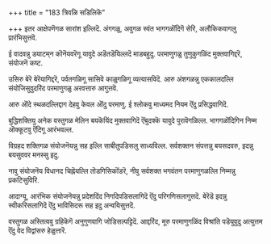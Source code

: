 +++
title = "183 त्रिवळि सडिलिकॆ"

+++
इतर आक्षेपणॆगळ सारांश इल्लिदॆ. अंगगळु, अवुगळ स्वंत भागगळॊंदिगॆ सेरि, अलौकिकवागलु प्रारंभिसुत्तवॆ.

ई वादवन्नु डयाटम्‌न कॊनॆयवरॆगू यावुदे अडॆतडॆयिल्लदॆ माडबहुदु. परमाणुगळु तुणुकुगळिंद मुक्तवागिद्दरॆ, संयोजनॆ कष्ट.

उसिरु बेरॆ बेरॆयागिद्दरॆ, पर्वतगळिगू सासिवॆ काळुगळिगू व्यत्यासविदॆ. आरु अंशगळन्नु एककालदल्लि संयोजिसुवुदरिंद परमाणुगळु अरवत्तारु आगुत्तवॆ.

आरु ऒंदे स्थळदल्लिद्दाग देहवु केवल ऒंदु परमाणु. ई श्लोकवु माध्यमद नियम ऎंदु प्रसिद्धवागिदॆ.

बुद्धिशक्तियु अनेक वस्तुगळ मेलिन बयकॆयिंद मुक्तवागिदॆ ऎंबुदक्कॆ यावुदे पुरावॆगळिल्ल. भागगळॊंदिगिन निम्म ऒक्कूटवु ऎंदिगू आरंभवल्ल.

विग्रहद शक्तिगळ संयोजनॆयन्नु सह इल्लि साबीतुपडिसलु साध्यविल्ल. सर्वशक्तन संपत्तन्नु बयसदवरु, इदन्नु बयसुववर मनस्सु इदु.

नावु संयोजनॆय विधानद चिह्नॆयल्लि तॊडगिसिकॊंडरॆ, नीवु सर्वशक्त भगवंतन परमाणुगळल्लि निम्मन्नु प्रकटिसुविरि.

आदाग्यू, आरंभिक संयोजनॆयन्नु प्रदेशदिंद निगदिपडिसलागिदॆ ऎंदु परिगणिसलागुत्तदॆ. बेरॆडॆ इदन्नु स्वीकरिसलागिदॆ ऎंदु भाविसिदरू सह इदु अन्वयिसुत्तदॆ.

वस्तुगळ अस्तित्ववु ग्रहिकॆगॆ अनुगुणवागि जोडिसल्पट्टिदॆ. आद्दरिंद, मूरु परमाणुगळिंद विश्रांति पडॆयुवुदु अत्युत्तम ऎंदु वेद विद्वांसरु हेळुत्तारॆ.

